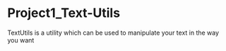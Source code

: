 # Project1_Text-Utils
TextUtils is a utility which can be used to manipulate your text in the way you want

